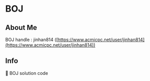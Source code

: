 # BOJ

## About Me

BOJ handle : jinhan814 ([https://www.acmicpc.net/user/jinhan814](https://www.acmicpc.net/user/jinhan814))

## Info

📝 BOJ solution code